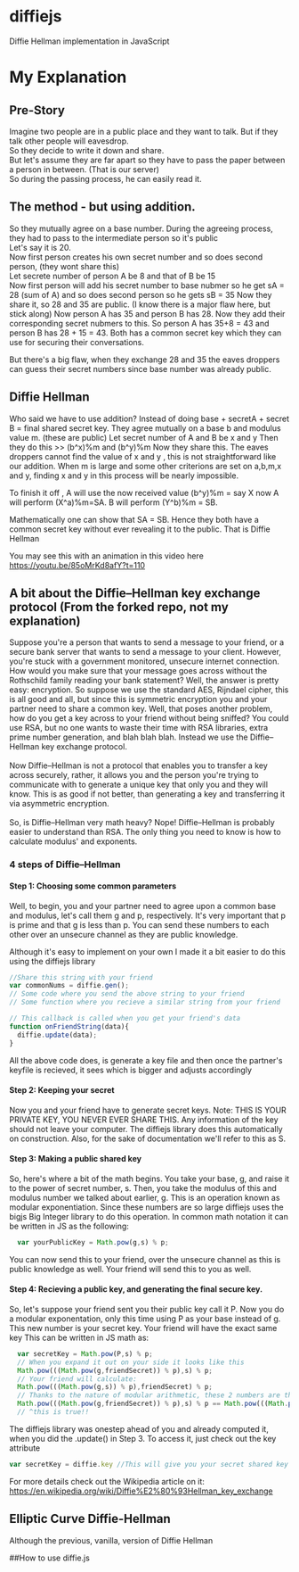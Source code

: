 

# diffiejs
Diffie Hellman implementation in JavaScript

# My Explanation
## Pre-Story
Imagine two people are in a public place and they want to talk. But if they talk other people will eavesdrop.  
So they decide to write it down and share.  
But let's assume they are far apart so they have to pass the paper between a person in between. (That is our server)  
So during the passing process, he can easily read it.   

## The method - but using addition.  
So they mutually agree on a base number. During the agreeing process, they had to pass to the intermediate person so it's public  
Let's say it is 20.  
Now first person creates his own secret number and so does second person, (they wont share this)  
Let secrete number of person A be 8 and that of B be 15   
Now first person will add his secret number to base nubmer so he get sA = 28 (sum of A) and so does second person so he gets sB = 35
Now they share it, so 28 and 35 are public. (I know there is a major flaw here, but stick along)
Now person A has 35 and person B has 28. Now they add their corresponding secret nubmers to this.
So person A has 35+8 = 43 and person B has 28 + 15 = 43.
Both has a common secret key which they can use for securing their conversations.

But there's a big flaw, when they exchange 28 and 35 the eaves droppers can guess their secret numbers since base number was already public.

## Diffie Hellman
Who said we have to use addition? 
Instead of doing base + secretA + secret B = final shared secret key.
They agree mutually on a base b and modulus value m. (these are public)
Let secret number of A and B be x and y
Then they do this >> (b^x)%m and (b^y)%m
Now they share this. The eaves droppers cannot find the value of x and y , this is not straightforward like our addition.
When m is large and some other criterions are set on a,b,m,x and y, finding x and y in this process will be nearly impossible.

To finish it off , A will use the now received value (b^y)%m = say X
now A will perform (X^a)%m=SA.
B will perform (Y^b)%m = SB.

Mathematically one can show that SA = SB.
Hence they both have a common secret key without ever revealing it to the public.
That is Diffie Hellman

You may see this with an animation in this video here https://youtu.be/85oMrKd8afY?t=110

## A bit about the Diffie–Hellman key exchange protocol (From the forked repo, not my explanation)
Suppose you're a person that wants to send a message to your friend, or a secure bank server that wants to send a message to your client. However, you're stuck with a government monitored, unsecure internet connection. How would you make sure that your message goes across without the Rothschild family reading your bank statement? Well, the answer is pretty easy: encryption. So suppose we use the standard AES, Rijndael cipher,  this is all good and all, but since this is symmetric encryption you and your partner need to share a common key. Well, that poses another problem, how do you get a key across to your friend without being sniffed? You could use RSA, but no one wants to waste their time with RSA libraries, extra prime number generation, and blah blah blah. Instead we use the Diffie–Hellman key exchange protocol.  
<br>
Now Diffie–Hellman is not a protocol that enables you to transfer a key across securely, rather, it allows you and the person you're trying to communicate with to generate a unique key that only you and they will know. This is as good if not better, than generating a key and transferring it via asymmetric encryption.  
<br>
So, is Diffie–Hellman very math heavy? Nope! Diffie–Hellman is probably easier to understand than RSA. The only thing you need to know is how to calculate modulus' and exponents.
<br>
### 4 steps of Diffie–Hellman
#### Step 1: Choosing some common parameters
Well, to begin, you and your partner need to agree upon a common base and modulus, let's call them g and p, respectively. It's very important that p is prime and that g is less than p. You can send these numbers to each other over an unsecure channel as they are public knowledge.  

Although it's easy to implement on your own I made it a bit easier to do this using the diffiejs library
```javascript
//Share this string with your friend
var commonNums = diffie.gen();
// Some code where you send the above string to your friend
// Some function where you recieve a similar string from your friend

// This callback is called when you get your friend's data
function onFriendString(data){
  diffie.update(data);
}
```
All the above code does, is generate a key file and then once the partner's keyfile is recieved, it sees which is bigger and adjusts accordingly

#### Step 2: Keeping your secret
Now you and your friend have to generate secret keys. Note: THIS IS YOUR PRIVATE KEY, YOU NEVER EVER SHARE THIS.
Any information of the key should not leave your computer. The diffiejs library does this automatically on construction. Also, for the sake of documentation we'll refer to this as S.

#### Step 3: Making a public shared key
So, here's where a bit of the math begins. You take your base, g, and raise it to the power of secret number, s. Then, you take the modulus of this and modulus number we talked about earlier, g. This is an operation known as modular exponentiation. Since these numbers are so large diffiejs uses the bigjs Big Integer library to do this operation. In common math notation it can be written in JS as the following:

```javascript
  var yourPublicKey = Math.pow(g,s) % p;
```

You can now send this to your friend, over the unsecure channel as this is public knowledge as well. Your friend will send this to you as well.
#### Step 4: Recieving a public key, and generating the final secure key.
So, let's suppose your friend sent you their public key call it P. Now you do a modular exponentation, only this time using P as your base instead of g. This new number is your secret key. Your friend will have the exact same key This can be written in JS math as:

```javascript
  var secretKey = Math.pow(P,s) % p;
  // When you expand it out on your side it looks like this
  Math.pow(((Math.pow(g,friendSecret)) % p),s) % p;
  // Your friend will calculate:
  Math.pow(((Math.pow(g,s)) % p),friendSecret) % p;
  // Thanks to the nature of modular arithmetic, these 2 numbers are the exact same
  Math.pow(((Math.pow(g,friendSecret)) % p),s) % p == Math.pow(((Math.pow(g,s)) % p),friendSecret) % p
  // ^this is true!!
```

The diffiejs library was onestep ahead of you and already computed it, when you did the .update() in Step 3. To access it, just check out the key attribute
```javascript
var secretKey = diffie.key //This will give you your secret shared key 
```
For more details check out the Wikipedia article on it: https://en.wikipedia.org/wiki/Diffie%E2%80%93Hellman_key_exchange


## Elliptic Curve Diffie-Hellman

Although the previous, vanilla, version of Diffie Hellman

##How to use diffie.js
